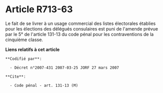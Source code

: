 # Article R713-63

Le fait de se livrer à un usage commercial des listes électorales établies pour les élections des délégués consulaires est
puni de l'amende prévue par le 5° de l'article 131-13 du code pénal pour les contraventions de la cinquième classe.

**Liens relatifs à cet article**

	**Codifié par**:

	  - Décret n°2007-431 2007-03-25 JORF 27 mars 2007

	**Cite**:

	  - Code pénal - art. 131-13 (M)
